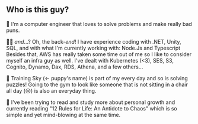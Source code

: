 
## Who is this guy?

👋  I'm a computer engineer that loves to solve problems and make really bad puns.

👨‍💻 *and*...? Oh, the back-*end*! I have experience coding with .NET, Unity, SQL, and with what I'm currently working with: Node.Js and Typescript
Besides that, AWS has really taken some time out of me so I like to consider myself an infra guy as well. I've dealt with Kubernetes (<3), SES, S3, Cognito, Dynamo, Dax, RDS, Athena, and a few others... 

🐶  Training Sky (<- puppy's name) is part of my every day and so is solving puzzles! Going to the gym to look like someone that is not sitting in a chair all day (:cry:) is also an everyday thing.

🌱  I've been trying to read and study more about personal growth and currently reading "12 Rules for Life: An Antidote to Chaos" which is so simple and yet mind-blowing at the same time.



<!--
**BrunoGabrielGodoi/BrunoGabrielGodoi** is a ✨ _special_ ✨ repository because its `README.md` (this file) appears on your GitHub profile.

Here are some ideas to get you started:

- 🔭 I’m currently working on ...
- 🌱 I’m currently learning ...
- 👯 I’m looking to collaborate on ...
- 🤔 I’m looking for help with ...
- 💬 Ask me about ...
- 📫 How to reach me: ...
- 😄 Pronouns: ...
- ⚡ Fun fact: ...
-->
